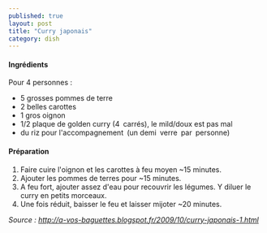 ```yaml
---
published: true
layout: post
title: "Curry japonais"
category: dish
---
```


#### Ingrédients
Pour 4 personnes :
- 5 grosses pommes de terre
- 2 belles carottes
- 1 gros oignon
- 1/2 plaque de golden curry (4 carrés), le mild/doux est pas mal
- du riz pour l'accompagnement (un demi verre par personne) 

#### Préparation
1. Faire cuire l'oignon et les carottes à feu moyen ~15 minutes.
2. Ajouter les pommes de terres pour ~15 minutes.
3. A feu fort, ajouter assez d'eau pour recouvrir les légumes. Y diluer le curry en petits morceaux.
4. Une fois réduit, baisser le feu et laisser mijoter ~20 minutes.


*Source : http://a-vos-baguettes.blogspot.fr/2009/10/curry-japonais-1.html*


